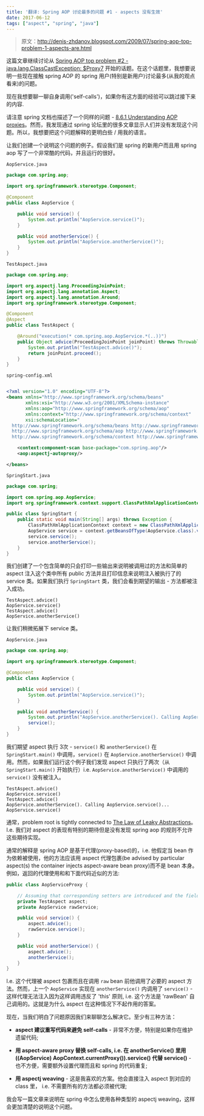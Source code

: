 ```yaml
---
title: '翻译: Spring AOP 讨论最多的问题 #1 - aspects 没有生效'
date: 2017-06-12
tags: ["aspect", "spring", "java"]
---
```


> 原文：http://denis-zhdanov.blogspot.com/2009/07/spring-aop-top-problem-1-aspects-are.html

这篇文章继续讨论从 [Spring AOP top problem #2 - java.lang.ClassCastException: $Proxy7](http://denis-zhdanov.blogspot.com/2009/05/spring-aop-top-problem-2.html) 开始的话题。在这个话题里，我想要说明一些现在接触 spring AOP 的 spring 用户(特别是新用户)讨论最多(从我的观点看来)的问题。

<!--more-->

现在我想要聊一聊自身调用('self-calls')，如果你有这方面的经验可以跳过接下来的内容.

请注意 spring 文档也描述了一个同样的问题 - [8.6.1 Understanding AOP proxies](http://docs.spring.io/spring/docs/3.0.x/spring-framework-reference/html/ch08s06.html#aop-understanding-aop-proxies)。然而，我发现通过 spring 论坛里的很多文章显示人们并没有发现这个问题。所以，我想要把这个问题解释的更明白些 / 用我的语言。

让我们创建一个说明这个问题的例子。假设我们是 spring 的新用户而且用 spring aop 写了一个非常酷的代码，并且运行的很好。

`AopService.java`
```java
package com.spring.aop;

import org.springframework.stereotype.Component;

@Component
public class AopService {

    public void service() {
        System.out.println("AopService.service()");
    }

    public void anotherService() {
        System.out.println("AopService.anotherService()");
    }
}
```

`TestAspect.java`
```java
package com.spring.aop;

import org.aspectj.lang.ProceedingJoinPoint;
import org.aspectj.lang.annotation.Aspect;
import org.aspectj.lang.annotation.Around;
import org.springframework.stereotype.Component;

@Component
@Aspect
public class TestAspect {

    @Around("execution(* com.spring.aop.AopService.*(..))")
    public Object advice(ProceedingJoinPoint joinPoint) throws Throwable {
        System.out.println("TestAspect.advice()");
        return joinPoint.proceed();
    }
}

```

`spring-config.xml`
```xml

<?xml version="1.0" encoding="UTF-8"?>
<beans xmlns="http://www.springframework.org/schema/beans"
       xmlns:xsi="http://www.w3.org/2001/XMLSchema-instance"
       xmlns:aop="http://www.springframework.org/schema/aop"
       xmlns:context="http://www.springframework.org/schema/context"
       xsi:schemaLocation="
  http://www.springframework.org/schema/beans http://www.springframework.org/schema/beans/spring-beans-2.5.xsd
  http://www.springframework.org/schema/aop http://www.springframework.org/schema/aop/spring-aop-2.5.xsd
  http://www.springframework.org/schema/context http://www.springframework.org/schema/context/spring-context-2.5.xsd">

    <context:component-scan base-package="com.spring.aop"/>
    <aop:aspectj-autoproxy/>

</beans>
```

`SpringStart.java`
```java
package com.spring;

import com.spring.aop.AopService;
import org.springframework.context.support.ClassPathXmlApplicationContext;

public class SpringStart {
    public static void main(String[] args) throws Exception {
        ClassPathXmlApplicationContext context = new ClassPathXmlApplicationContext("spring-config.xml");
        AopService service = context.getBeansOfType(AopService.class).values().iterator().next();
        service.service();
        service.anotherService();
    }
}
```

我们创建了一个包含简单的只会打印一些输出来说明被调用过的方法和简单的 aspect 注入这个类中所有 public 方法并且打印信息来说明注入被执行了的 service 类。如果我们执行 `SpringStart` 类，我们会看到期望的输出 - 方法都被注入成功。

```
TestAspect.advice()
AopService.service()
TestAspect.advice()
AopService.anotherService()
```

让我们稍微拓展下 service 类。

`AopService.java`
```java
package com.spring.aop;

import org.springframework.stereotype.Component;

@Component
public class AopService {

    public void service() {
        System.out.println("AopService.service()");
    }

    public void anotherService() {
        System.out.println("AopService.anotherService(). Calling AopService.service()...");
        service();
    }
}
```

我们期望 aspect 执行 3次 - `service()` 和 `anotherService()` 在 `SpringStart.main()` 中调用，`service()` 在 `AopService.anotherService()` 中调用。然而，如果我们运行这个例子我们发现 aspect 只执行了两次（从 `SpringStart.main()` 开始执行）i.e. `AopService.anotherService()` 中调用的 `service()` 没有被注入。

```
TestAspect.advice()
AopService.service()
TestAspect.advice()
AopService.anotherService(). Calling AopService.service()...
AopService.service()
```

通常，problem root is tightly connected to [The Law of Leaky Abstractions](https://www.joelonsoftware.com/2002/11/11/the-law-of-leaky-abstractions/)。I.e. 我们对 aspect 的表现有特别的期待但是没有发现 spring aop 的规则不允许这些期待实现。

通常的解释是 spring AOP 是基于代理(proxy-based)的，i.e. 他假定当 bean 作为依赖被使用，他的方法应该用 aspect 代理包裹(be advised by particular aspect(s) the container injects aspect-aware bean proxy)而不是 bean 本身。例如，返回的代理使用和和下面代码近似的方法:

```java
public class AopServiceProxy {

    // Assuming that corresponding setters are introduced and the fields are defined.
    private TestAspect aspect;
    private AopService rawService;

    public void service() {
        aspect.advice();
        rawService.service();
    }

    public void anotherService() {
        aspect.advice();
        anotherService();
    }
}
```

I.e. 这个代理被 aspect 包裹而且在调用 `raw` bean 前他调用了必要的 aspect 方法。然而，上一个 `AopService` 实现在 `anotherService()` 内调用了 `service()` - 这样代理无法注入因为这样调用违反了 'this' 原则, i.e. 这个方法是 'rawBean' 自己调用的。这就是为什么 aspect 在这种情况下不起作用的答案。

现在，当我们明白了问题原因我们来聊聊怎么解决它。至少有三种方法：

- **aspect 建议重写代码来避免 self-calls** - 非常不方便，特别是如果你在维护遗留代码;

- **用 aspect-aware proxy 替换 self-calls, i.e. 在 anotherService() 里用 ((AopService) AopContext.currentProxy()).service() 代替 service()** - 也不方便，需要额外设置代理而且和 spring 的代码重复;

- **用 aspectj weaving** - 这是我喜欢的方案。他会直接注入 aspect 到对应的 class 里， i.e. 不需要所有的方法都必须被代理;

我会写一篇文章来说明在 spring 中怎么使用各种类型的 aspectj weaving，这样会更加清楚的说明这个问题。
